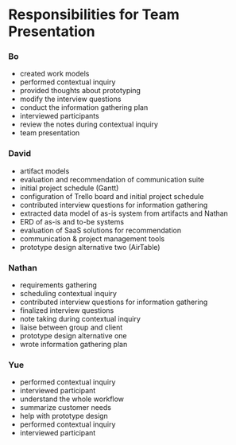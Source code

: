 # Responsibilities for Team Presentation

### Bo
- created work models
- performed contextual inquiry
- provided thoughts about prototyping
- modify the interview questions
- conduct the information gathering plan
- interviewed participants
- review the notes during contextual inquiry
- team presentation

### David
- artifact models
- evaluation and recommendation of communication suite
- initial project schedule (Gantt)
- configuration of Trello board and initial project schedule
- contributed interview questions for information gathering
- extracted data model of as-is system from artifacts and Nathan
- ERD of as-is and to-be systems
- evaluation of SaaS solutions for recommendation
- communication & project management tools
- prototype design alternative two (AirTable)


### Nathan
- requirements gathering
- scheduling contextual inquiry
- contributed interview questions for information gathering
- finalized interview questions
- note taking during contextual inquiry
- liaise between group and client
- prototype design alternative one
- wrote information gathering plan

### Yue
- performed contextual inquiry
- interviewed participant
- understand the whole workflow 
- summarize customer needs 
- help with prototype design 
- performed contextual inquiry
- interviewed participant
